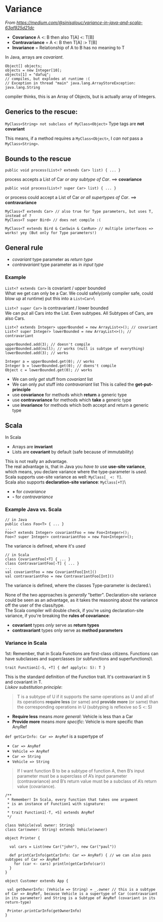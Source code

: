 # Variance
*From https://medium.com/@sinisalouc/variance-in-java-and-scala-63af925d21dc*

* **Covariance** A <: B then also T[A] <: T[B]
* **Contravariance** = A <: B then T[A] :> T[B]
* **Invariance** = Relationship of A to B has no meaning to T

In Java, arrays are *covariant*.

```
Object[] objects;
objects = new Integer[10];
objects[1] = "dafuq";
// compiles, but explodes at runtime :(
// Exception in thread "main" java.lang.ArrayStoreException: java.lang.String
```
compiler thinks, this is an Array of Objects, but is actually array of Integers.

## Generics to the rescue:

`MyClass<String> not subclass of MyClass<Object>`
Type tags are **not covariant**

This means, if a method requires a `MyClass<Object>`, I *can not* pass a `MyClass<String>`.

## **Bounds** to the rescue
```
public void process(List<? extends Car> list) { ... }
```
process accepts a List of Car *or any subtype of Car*. ==> **covariance**

```
public void process(List<? super Car> list) { ... }
```
or process could accept a List of Car *or all supertypes of Car*. ==> **contravariance**


```
MyClass<T extends Car> // also true for Type parameters, but uses T, instead of ?
MyClass<T super Bird> // does not compile :(
```
```
MyClass<T extends Bird & CanSwin & CanRun> // multiple interfaces => works! yey (But only for Type parameters!)
```
## General rule
* *covariant* type parameter as *return type*
* *contravariant* type parameter as in *input type*

### Example
`List<? extends Car>` is covariant / upper bounded\
What we get can only be a Car. We could safely(only compiler safe, could blow up at runtime) put this into a `List<Car>`\

`List<? super Car>` is contravariant / lower bounded\
We can put all Cars into the List. Even subtypes. All Subtypes of Cars, are also Cars.

```
List<? extends Integer> upperBounded = new ArrayList<>(); // covariant
List<? super Integer> lowerBounded = new ArrayList<>(); // contravariant

upperBounded.add(3); // doesn't compile
upperBounded.add(null); // works (null is subtype of everything)
lowerBounded.add(3); // works

Integer a = upperBounded.get(0); // works
Integer b = lowerBounded.get(0); // doens't compile
Object c = lowerBounded.get(0); // works
```
* We can only *get* stuff from *covariant* list
* We can only *put* stuff into *contravariant* list
This is called the **get-put-principle**
* use **covariance** for methods which **return** a generic type
* use **contravariance** for methods which **take** a generic type
* use **invariance** for methods which both accept and return a generic type

## Scala
In Scala
* Arrays are **invariant**
* Lists are **covariant** by default (safe because of immutability)

This is not really an advantage.\
The real advantage is, that in Java you *have to* use **use-site variance**, which means, you declare variance where the type-parameter is *used*.\
Scala supports use-site variance as well: `MyClass[_ <: T]`.\
Scala also supports **declaration-site variance**: `MyClass[+T]`\
* **+** for *covariance*
* **-** for *contravariance*

### Example Java vs. Scala
```
// in Java
public class Foo<T> { ... }
...
Foo<? extends Integer> covariantFoo = new Foo<Integer>();
Foo<? super Integer> contravariantFoo = new Foo<Integer>();
```
The variance is defined, where it's *used*
```
// in Scala
class CovariantFoo[+T] { ... }
class ContravariantFoo[-T] { ... }
...
val covariantFoo = new CovariantFoo[Int]()
val contravariantFoo = new ContravariantFoo[Int]()
```
The variance is defined, where the classes Type-parameter is declared.\

None of the two approaches is *generally* "better". Declaration-site variance could be seen as an advantage, as it takes the reasoning about the variance off the user of the class/type.\
The Scala compiler will double check, if you're using declaration-site variance, if you're breaking the **rules of covariance**:
* **covariant** types *only* serve as **return types**
* **contravariant** types only serve as **method parameters**

### Variance in Scala
1st: Remember, that in Scala Functions are first-class citizens. Functions can have subclasses and superclasses (or subfunctions and superfunctions)\

```
trait Function1[-S, +T] { def apply(x: S): T }
```
This is the standard definition of the Function trait. It's contravariant in S and covariant in T.\
*Liskov substitution principle*:
> T is a subtype of U if it supports the same operations as U and all of its operations **require less** (or same) and **provide more** (or same) than the corresponding operations in U (subtyping is reflexive so S <: S)

* **Require less** means *more general*: Vehicle is less than a Car
* **Provide more** means *more specific*: Vehicle is more specific than AnyRef

`def getCarInfo: Car => AnyRef` is a supertype of
* `Car => AnyRef`
* `Vehicle => AnyRef`
* `Car => String`
* `Vehicle => String`

> If I want function B to be a subtype of function A, then B’s input parameter must be a superclass of A’s input parameter (contravariance) and B’s return value must be a subclass of A’s return value (covariance).

```
/**
 * Remember! In Scala, every function that takes one argument 
 * is an instance of Function1 with signature:
 *
 * trait Function1[-T, +S] extends AnyRef
 */

class Vehicle(val owner: String)
class Car(owner: String) extends Vehicle(owner)

object Printer {

  val cars = List(new Car("john"), new Car("paul"))

  def printCarInfo(getCarInfo: Car => AnyRef) { // we can also pass subtypes of Car => AnyRef
    for (car <- cars) println(getCarInfo(car))
  }
}

object Customer extends App {

 val getOwnerInfo: (Vehicle => String) = _.owner // this is a subtype of Car => AnyRef, because Vehicle is a supertype of Car (contravariant in its parameter) and String is a Subtype of AnyRef (covariant in its return-type)
 
 Printer.printCarInfo(getOwnerInfo)
}
```